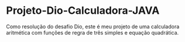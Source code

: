 # Projeto-Dio-Calculadora-JAVA
Como resolução do desafio Dio, este é meu projeto de uma calculadora aritmética com funções de regra de três simples e equação quadrática. 

